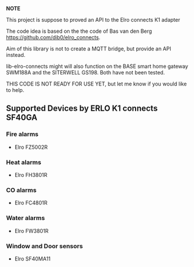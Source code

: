 **NOTE**

This project is suppose to proved an API to the Elro connects K1 adapter

The code idea is based on the the code of Bas van den Berg https://github.com/dib0/elro_connects.

Aim of this library is not to create a MQTT bridge, but provide an API instead.

lib-elro-connects might will also function on the BASE smart home gateway SWM188A and the SITERWELL GS198. Both have not been tested.

THIS CODE IS NOT READY FOR USE YET, but let me know if you would like to help.

## Supported Devices by ERLO K1 connects SF40GA
### Fire alarms
* Elro FZ5002R
### Heat alarms
* Elro FH3801R
### CO alarms
* Elro FC4801R
### Water alarms
* Elro FW3801R
### Window and Door sensors
* Elro SF40MA11
